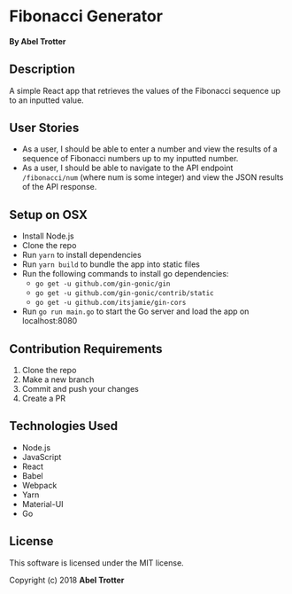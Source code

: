 # Fibonacci Generator

#### By Abel Trotter

## Description

A simple React app that retrieves the values of the Fibonacci sequence up to an inputted value.

## User Stories

* As a user, I should be able to enter a number and view the results of a sequence of Fibonacci numbers up to my inputted number.
* As a user, I should be able to navigate to the API endpoint `/fibonacci/num` (where num is some integer) and view the JSON results of the API response.

## Setup on OSX

* Install Node.js
* Clone the repo
* Run `yarn` to install dependencies
* Run `yarn build` to bundle the app into static files
* Run the following commands to install go dependencies:
  * `go get -u github.com/gin-gonic/gin`
  * `go get -u github.com/gin-gonic/contrib/static`
  * `go get -u github.com/itsjamie/gin-cors`
* Run `go run main.go` to start the Go server and load the app on localhost:8080

## Contribution Requirements

1. Clone the repo
1. Make a new branch
1. Commit and push your changes
1. Create a PR

## Technologies Used

* Node.js
* JavaScript
* React
* Babel
* Webpack
* Yarn
* Material-UI
* Go

## License

This software is licensed under the MIT license.

Copyright (c) 2018 **Abel Trotter**
